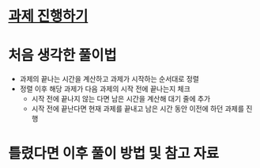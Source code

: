 # [과제 진행하기](https://school.programmers.co.kr/learn/courses/30/lessons/176962)

# 처음 생각한 풀이법

- 과제의 끝나는 시간을 계산하고 과제가 시작하는 순서대로 정렬
- 정렬 이후 해당 과제가 다음 과제의 시작 전에 끝나는지 체크
    - 시작 전에 끝나지 않는 다면 남은 시간을 계산해 대기 줄에 추가
    - 시작 전에 끝난다면 현재 과제를 끝내고 남은 시간 동안 이전에 하던 과제를 진행

# 틀렸다면 이후 풀이 방법 및 참고 자료